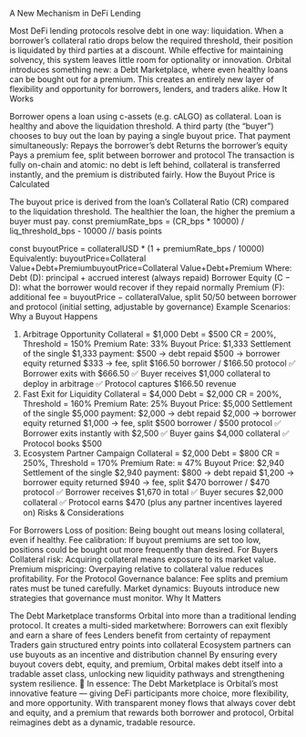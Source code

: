 A New Mechanism in DeFi Lending

Most DeFi lending protocols resolve debt in one way: liquidation. When a borrower’s collateral ratio drops below the required threshold, their position is liquidated by third parties at a discount. While effective for maintaining solvency, this system leaves little room for optionality or innovation.
Orbital introduces something new: a Debt Marketplace, where even healthy loans can be bought out for a premium. This creates an entirely new layer of flexibility and opportunity for borrowers, lenders, and traders alike.
How It Works

Borrower opens a loan using c-assets (e.g. cALGO) as collateral.
Loan is healthy and above the liquidation threshold.
A third party (the “buyer”) chooses to buy out the loan by paying a single buyout price.
That payment simultaneously:
Repays the borrower’s debt
Returns the borrower’s equity
Pays a premium fee, split between borrower and protocol
The transaction is fully on-chain and atomic: no debt is left behind, collateral is transferred instantly, and the premium is distributed fairly.
How the Buyout Price is Calculated

The buyout price is derived from the loan’s Collateral Ratio (CR) compared to the liquidation threshold. The healthier the loan, the higher the premium a buyer must pay.
const premiumRate_bps =
    (CR_bps * 10000) / liq_threshold_bps - 10000 // basis points

const buyoutPrice =
    collateralUSD * (1 + premiumRate_bps / 10000)
Equivalently:
buyoutPrice=Collateral Value+Debt+PremiumbuyoutPrice=Collateral Value+Debt+Premium
Where:
Debt (D): principal + accrued interest (always repaid)
Borrower Equity (C − D): what the borrower would recover if they repaid normally
Premium (F): additional fee = buyoutPrice − collateralValue, split 50/50 between borrower and protocol (initial setting, adjustable by governance)
Example Scenarios: Why a Buyout Happens

1. Arbitrage Opportunity
Collateral = $1,000
Debt = $500
CR = 200%, Threshold = 150%
Premium Rate: 33%
Buyout Price: $1,333
Settlement of the single $1,333 payment:
$500 → debt repaid
$500 → borrower equity returned
$333 → fee, split $166.50 borrower / $166.50 protocol
✅ Borrower exits with $666.50
✅ Buyer receives $1,000 collateral to deploy in arbitrage
✅ Protocol captures $166.50 revenue
2. Fast Exit for Liquidity
Collateral = $4,000
Debt = $2,000
CR = 200%, Threshold = 160%
Premium Rate: 25%
Buyout Price: $5,000
Settlement of the single $5,000 payment:
$2,000 → debt repaid
$2,000 → borrower equity returned
$1,000 → fee, split $500 borrower / $500 protocol
✅ Borrower exits instantly with $2,500
✅ Buyer gains $4,000 collateral
✅ Protocol books $500
3. Ecosystem Partner Campaign
Collateral = $2,000
Debt = $800
CR = 250%, Threshold = 170%
Premium Rate: ≈ 47%
Buyout Price: $2,940
Settlement of the single $2,940 payment:
$800 → debt repaid
$1,200 → borrower equity returned
$940 → fee, split $470 borrower / $470 protocol
✅ Borrower receives $1,670 in total
✅ Buyer secures $2,000 collateral
✅ Protocol earns $470 (plus any partner incentives layered on)
Risks & Considerations

For Borrowers
Loss of position: Being bought out means losing collateral, even if healthy.
Fee calibration: If buyout premiums are set too low, positions could be bought out more frequently than desired.
For Buyers
Collateral risk: Acquiring collateral means exposure to its market value.
Premium mispricing: Overpaying relative to collateral value reduces profitability.
For the Protocol
Governance balance: Fee splits and premium rates must be tuned carefully.
Market dynamics: Buyouts introduce new strategies that governance must monitor.
Why It Matters

The Debt Marketplace transforms Orbital into more than a traditional lending protocol. It creates a multi-sided marketwhere:
Borrowers can exit flexibly and earn a share of fees
Lenders benefit from certainty of repayment
Traders gain structured entry points into collateral
Ecosystem partners can use buyouts as an incentive and distribution channel
By ensuring every buyout covers debt, equity, and premium, Orbital makes debt itself into a tradable asset class, unlocking new liquidity pathways and strengthening system resilience.
🔭 In essence: The Debt Marketplace is Orbital’s most innovative feature — giving DeFi participants more choice, more flexibility, and more opportunity. With transparent money flows that always cover debt and equity, and a premium that rewards both borrower and protocol, Orbital reimagines debt as a dynamic, tradable resource.